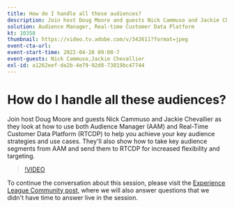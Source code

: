 ```yaml
---
title: How do I handle all these audiences?
description: Join host Doug Moore and guests Nick Cammuso and Jackie Chevallier as they look at how to use both Audience Manager (AAM) and Real-Time Customer Data Platform … (Descriptions should be between 60 and 160 characters)
solution: Audience Manager, Real-time Customer Data Platform
kt: 10358
thumbnail: https://video.tv.adobe.com/v/342611?format=jpeg
event-cta-url: 
event-start-time: 2022-04-28 09:00-7
event-guests: Nick Cammuso,Jackie Chevallier
exl-id: a1262eef-da2b-4e79-92d8-73819bc47744
---
```

# How do I handle all these audiences?

Join host Doug Moore and guests Nick Cammuso and Jackie Chevallier as they look at how to use both Audience Manager (AAM) and Real-Time Customer Data Platform (RTCDP) to help you achieve your key audience strategies and use cases. They'll also show how to take key audience segments from AAM and send them to RTCDP for increased flexibility and targeting.

>[!VIDEO](https://video.tv.adobe.com/v/342611/?quality=12&learn=on)

To continue the conversation about this session, please visit the [Experience League Community post](https://experienceleaguecommunities.adobe.com/t5/adobe-audience-manager/experience-league-live-post-session-discussion-how-do-i-handle/m-p/450340#M419), where we will also answer questions that we didn't have time to answer live in the session.
